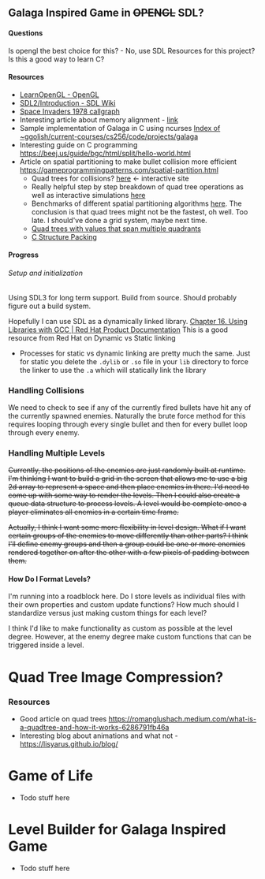 

## Galaga Inspired Game in ~~OPENGL~~ SDL?
#### Questions
Is opengl the best choice for this? - No, use SDL
Resources for this project?
Is this a good way to learn C?
#### Resources
- [LearnOpenGL - OpenGL](https://learnopengl.com/Getting-started/OpenGL)
- [SDL2/Introduction - SDL Wiki](https://wiki.libsdl.org/SDL2/Introduction)
- [Space Invaders 1978 callgraph](https://blog.loadzero.com/demo/si79cs3.html)
- Interesting article about memory alignment - [link](https://hps.vi4io.org/_media/teaching/wintersemester_2013_2014/epc-14-haase-svenhendrik-alignmentinc-paper.pdf)
- Sample implementation of Galaga in C using ncurses [Index of ~ggolish/current-courses/cs256/code/projects/galaga](https://cs.indstate.edu/~ggolish/past-courses/cs256-summer2019/code/?dir=./projects/galaga)
- Interesting guide on C programming https://beej.us/guide/bgc/html/split/hello-world.html
- Article on spatial partitioning to make bullet collision more efficient https://gameprogrammingpatterns.com/spatial-partition.html
	- Quad trees for collisions? [here](https://jimkang.com/quadtreevis/) <- interactive site
	- Really helpful step by step breakdown of quad tree operations as well as interactive simulations [here](https://opendsa-server.cs.vt.edu/ODSA/Books/Everything/html/PRquadtree.html)
	- Benchmarks of different spatial partitioning algorithms [here](https://0fps.net/2015/01/23/collision-detection-part-3-benchmarks/). The conclusion is that quad trees might not be the fastest, oh well. Too late. I should've done a grid system, maybe next time.
	- [Quad trees with values that span multiple quadrants](https://pvigier.github.io/2019/08/04/quadtree-collision-detection.html)
	- [C Structure Packing](http://www.catb.org/esr/structure-packing/)
#### Progress
###### Setup and initialization
Using SDL3 for long term support. Build from source. Should probably figure out a build system.

Hopefully I can use SDL as a dynamically linked library. [Chapter 16. Using Libraries with GCC | Red Hat Product Documentation](https://docs.redhat.com/en/documentation/red_hat_enterprise_linux/7/html/developer_guide/gcc-using-libraries#gcc-using-libraries_using-library-gcc) This is a good resource from Red Hat on Dynamic vs Static linking

- Processes for static vs dynamic linking are pretty much the same. Just for static you delete the `.dylib` or `.so` file in your `lib` directory to force the linker to use the `.a` which will statically link the library


### Handling Collisions
We need to check to see if any of the currently fired bullets have hit any of the currently spawned enemies. Naturally the brute force method for this requires looping through every single bullet and then for every bullet loop through every enemy. 

### Handling Multiple Levels
~~Currently, the positions of the enemies are just randomly built at runtime. I'm thinking I want to build a grid in the screen that allows me to use a big 2d array to represent a space and then place enemies in there. I'd need to come up with some way to render the levels. Then I could also create a queue data structure to process levels. A level would be complete once a player eliminates all enemies in a certain time frame.~~

~~Actually, I think I want some more flexibility in level design. What if I want certain groups of the enemies to move differently than other parts? I think I'll define enemy groups and then a group could be one or more enemies rendered together on after the other with a few pixels of padding between them.~~

#### How Do I Format Levels?
I'm running into a roadblock here. Do I store levels as individual files with their own properties and custom update functions? How much should I standardize versus just making custom things for each level?

I think I'd like to make functionality as custom as possible at the level degree. However, at the enemy degree make custom functions that can be triggered inside a level.

# Quad Tree Image Compression?
### Resources
- Good article on quad trees https://romanglushach.medium.com/what-is-a-quadtree-and-how-it-works-6286791fb46a
- Interesting blog about animations and what not - https://lisyarus.github.io/blog/


# Game of Life
- Todo stuff here

# Level Builder for Galaga Inspired Game
- Todo stuff here